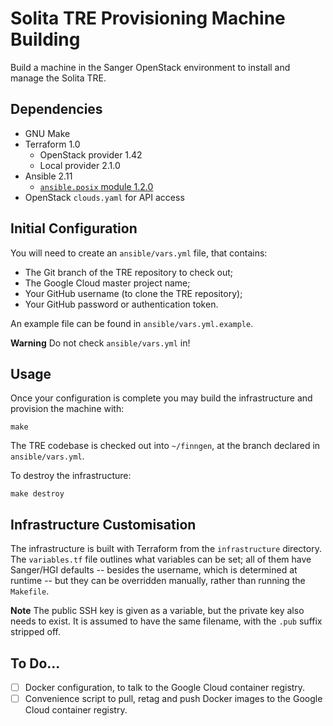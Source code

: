# Solita TRE Provisioning Machine Building

Build a machine in the Sanger OpenStack environment to install and
manage the Solita TRE.

## Dependencies

* GNU Make
* Terraform 1.0
  * OpenStack provider 1.42
  * Local provider 2.1.0
* Ansible 2.11
  * [`ansible.posix` module 1.2.0](https://galaxy.ansible.com/ansible/posix)
* OpenStack `clouds.yaml` for API access

## Initial Configuration

You will need to create an `ansible/vars.yml` file, that contains:

* The Git branch of the TRE repository to check out;
* The Google Cloud master project name;
* Your GitHub username (to clone the TRE repository);
* Your GitHub password or authentication token.

An example file can be found in `ansible/vars.yml.example`.

**Warning** Do not check `ansible/vars.yml` in!

## Usage

Once your configuration is complete you may build the infrastructure and
provision the machine with:

    make

The TRE codebase is checked out into `~/finngen`, at the branch declared
in `ansible/vars.yml`.

To destroy the infrastructure:

    make destroy

## Infrastructure Customisation

The infrastructure is built with Terraform from the `infrastructure`
directory. The `variables.tf` file outlines what variables can be set;
all of them have Sanger/HGI defaults -- besides the username, which is
determined at runtime -- but they can be overridden manually, rather
than running the `Makefile`.

**Note** The public SSH key is given as a variable, but the private key
also needs to exist. It is assumed to have the same filename, with the
`.pub` suffix stripped off.

## To Do...

* [ ] Docker configuration, to talk to the Google Cloud container
      registry.
* [ ] Convenience script to pull, retag and push Docker images to the
      Google Cloud container registry.
